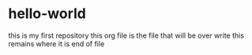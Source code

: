 # hello-world
this is my first repository
this org file is the file that will be over write
this remains where it is
end of file
